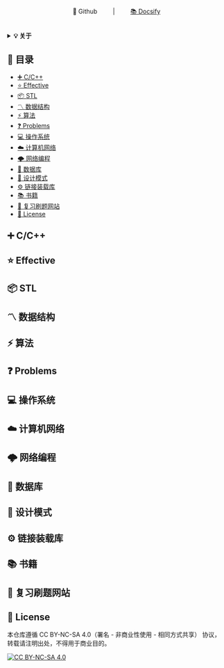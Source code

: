 <div align="center">
📖 Github
&emsp;&emsp; | &emsp;&emsp;
<a href="http://kinvystudio.cn/">📚 Docsify</a>
</div> 
<br>

<b><details><summary>💡 关于</summary></b>

📚 本仓库是个人整理的C/C++ 技术方向的面试笔记，灵感来源于 [https://github.com/huihut/interview](https://github.com/huihut/interview) (主要原因还是自己太菜，秋招目前0offer),通过这种方式把面试中的八股整理一下。内容和文档结构参考上面提到的仓库。


</details>


## 📑 目录

- [➕ C/C++](#cc)
- [⭐️ Effective](#effective)
- [📦 STL](#stl)
- [〽️ 数据结构](#data-structure)
- [⚡️ 算法](#algorithm)
- [❓ Problems](#problems)
- [💻 操作系统](#os)
- [☁️ 计算机网络](#computer-network)
- [🌩 网络编程](#network-programming)
- [💾 数据库](#database)
- [📏 设计模式](#design-pattern)
- [⚙️ 链接装载库](#link-loading-library)
- [📚 书籍](#books)
- [💯 复习刷题网站](#review-of-brush-questions-website)
- [📜 License](#license)


<a id="cc"></a>

## ➕ C/C++


<a id="effective"></a>

## ⭐️ Effective


<a id="stl"></a>

## 📦 STL

<a id="data-structure"></a>

## 〽️ 数据结构


<a id="algorithm"></a>

## ⚡️ 算法

<a id="problems"></a>

## ❓ Problems

<a id="os"></a>

## 💻 操作系统

<a id="computer-network"></a>

## ☁️ 计算机网络

<a id="network-programming"></a>

## 🌩 网络编程

<a id="database"></a>

## 💾 数据库

<a id="design-pattern"></a>

## 📏 设计模式

<a id="link-loading-library"></a>

## ⚙️ 链接装载库

<a id="books"></a>

## 📚 书籍

<a id="review-of-brush-questions-website"></a>

## 💯 复习刷题网站

<a id="license"></a>

## 📜 License

本仓库遵循 CC BY-NC-SA 4.0（署名 - 非商业性使用 - 相同方式共享） 协议，转载请注明出处，不得用于商业目的。

[![CC BY-NC-SA 4.0](https://i.creativecommons.org/l/by-nc-sa/4.0/88x31.png)](https://github.com/Kinvy66/interview/blob/master/LICENSE)


